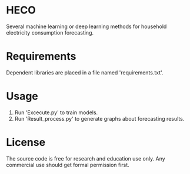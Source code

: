 # HECO
Several machine learning or deep learning methods for household electricity consumption forecasting.

# Requirements
Dependent libraries are placed in a file named 'requirements.txt'.

# Usage
1. Run 'Excecute.py' to train models.
2. Run 'Result_process.py' to generate graphs about forecasting results.

# License
The source code is free for research and education use only. Any commercial use should get formal permission first.
     
